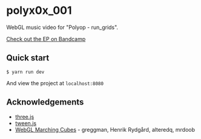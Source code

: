 polyx0x_001
===========
WebGL music video for "Polyop - run_grids".

[Check out the EP on Bandcamp](https://polyop.bandcamp.com/album/run-test-polyx0x-001)


## Quick start
```
$ yarn run dev
```

And view the project at `localhost:8080`

## Acknowledgements

* [three.js](https://github.com/mrdoob/three.js/)
* [tween.js](https://github.com/tweenjs/tween.js/)
* [WebGL Marching Cubes](https://threejs.org/examples/webgl_marchingcubes.html) - greggman, Henrik Rydgård, alteredq, mrdoob
